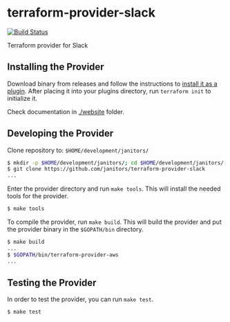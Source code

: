 # terraform-provider-slack

[![Build Status](https://travis-ci.org/janitors/terraform-provider-slack.svg?branch=master)](https://travis-ci.org/janitors/terraform-provider-slack)

Terraform provider for Slack

## Installing the Provider
Download binary from releases and follow the instructions to [install it as a plugin](https://www.terraform.io/docs/plugins/basics.html#installing-a-plugin). After placing it into your plugins directory, run `terraform init` to initialize it.

Check documentation in [./website](./website) folder.

## Developing the Provider

Clone repository to: `$HOME/development/janitors/`

```sh
$ mkdir -p $HOME/development/janitors/; cd $HOME/development/janitors/
$ git clone https://github.com/janitors/terraform-provider-slack
...
```

Enter the provider directory and run `make tools`. This will install the needed tools for the provider.

```sh
$ make tools
```

To compile the provider, run `make build`. This will build the provider and put the provider binary in the `$GOPATH/bin` directory.

```sh
$ make build
...
$ $GOPATH/bin/terraform-provider-aws
...
```

## Testing the Provider

In order to test the provider, you can run `make test`.

```sh
$ make test
```
